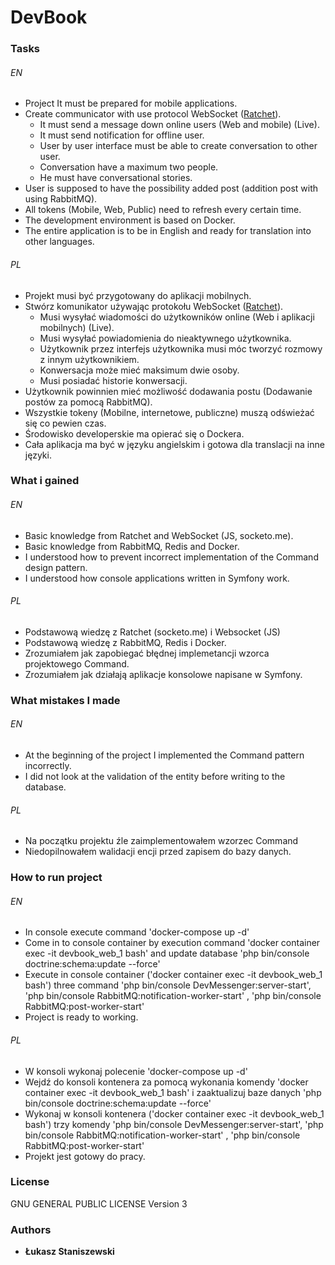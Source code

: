 # DevBook

### Tasks

###### EN

- Project It must be prepared for mobile applications.
- Create communicator with use protocol WebSocket ([Ratchet](http://socketo.me/)). 
    * It must send a message down online users (Web and mobile) (Live).
    * It must send notification for offline user.
    * User by user interface must be able to create conversation to other user.
    * Conversation have a maximum two people.
    * He must have conversational stories.
- User is supposed to have the possibility added post (addition post with using RabbitMQ).
- All tokens (Mobile, Web, Public) need to refresh every certain time.
- The development environment is based on Docker.
- The entire application is to be in English and ready for translation into other languages.
  
  
###### PL

- Projekt musi być przygotowany do aplikacji mobilnych.
- Stwórz komunikator używając protokołu WebSocket ([Ratchet](http://socketo.me/)).
    * Musi wysyłać wiadomości do użytkowników online (Web i aplikacji mobilnych) (Live).
    * Musi wysyłać powiadomienia do nieaktywnego użytkownika.
    * Użytkownik przez interfejs użytkownika musi móc tworzyć rozmowy z innym użytkownikiem.
    * Konwersacja może mieć maksimum dwie osoby.
    * Musi posiadać historie konwersacji.
- Użytkownik powinnien mieć możliwość dodawania postu (Dodawanie postów za pomocą RabbitMQ).
- Wszystkie tokeny (Mobilne, internetowe, publiczne) muszą odświeżać się co pewien czas.
- Środowisko developerskie ma opierać się o Dockera. 
- Cała aplikacja ma być w języku angielskim i gotowa dla translacji na inne języki.


### What i gained

###### EN

- Basic knowledge from Ratchet and WebSocket (JS, socketo.me).
- Basic knowledge from RabbitMQ, Redis and Docker.
- I understood how to prevent incorrect implementation of the Command design pattern.
- I understood how console applications written in Symfony work.

###### PL

- Podstawową wiedzę z Ratchet (socketo.me) i Websocket (JS)
- Podstawową wiedzę z RabbitMQ, Redis i Docker.
- Zrozumiałem jak zapobiegać błędnej implemetancji wzorca projektowego Command.
- Zrozumiałem jak działają aplikacje konsolowe napisane w Symfony.


### What mistakes I made

###### EN

- At the beginning of the project I implemented the Command pattern incorrectly.
- I did not look at the validation of the entity before writing to the database.

###### PL

- Na początku projektu źle zaimplementowałem wzorzec Command
- Niedopilnowałem walidacji encji przed zapisem do bazy danych.

### How to run project

###### EN

- In console execute command 'docker-compose up -d'
- Come in to console container by execution command 'docker container exec -it devbook_web_1 bash'
and update database 'php bin/console doctrine:schema:update --force'
- Execute in console container ('docker container exec -it devbook_web_1 bash')  three command 
'php bin/console DevMessenger:server-start', 'php bin/console RabbitMQ:notification-worker-start'
, 'php bin/console RabbitMQ:post-worker-start'
- Project is ready to working.

###### PL

- W konsoli wykonaj polecenie 'docker-compose up -d'
- Wejdź do konsoli kontenera za pomocą wykonania komendy 'docker container exec -it devbook_web_1 bash'
i zaaktualizuj baze danych 'php bin/console doctrine:schema:update --force'
- Wykonaj w konsoli kontenera ('docker container exec -it devbook_web_1 bash')  trzy komendy
'php bin/console DevMessenger:server-start', 'php bin/console RabbitMQ:notification-worker-start'
, 'php bin/console RabbitMQ:post-worker-start'
- Projekt jest gotowy do pracy.

### License

GNU GENERAL PUBLIC LICENSE Version 3

### Authors

* **Łukasz Staniszewski**